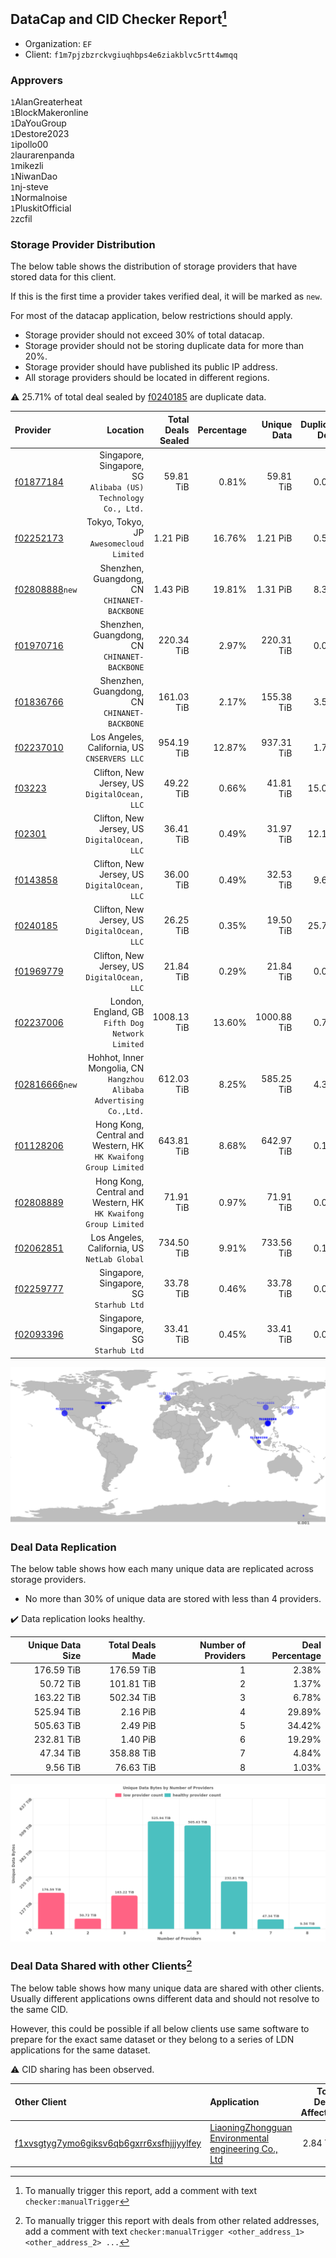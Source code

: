 ## DataCap and CID Checker Report[^1]
 - Organization: `EF`
 - Client: `f1m7pjzbzrckvgiuqhbps4e6ziakblvc5rtt4wmqq`
### Approvers
`1`AlanGreaterheat<br/>`1`BlockMakeronline<br/>`1`DaYouGroup<br/>`1`Destore2023<br/>`1`ipollo00<br/>`2`laurarenpanda<br/>`1`mikezli<br/>`1`NiwanDao<br/>`1`nj-steve<br/>`1`Normalnoise<br/>`1`PluskitOfficial<br/>`2`zcfil


### Storage Provider Distribution
The below table shows the distribution of storage providers that have stored data for this client.

If this is the first time a provider takes verified deal, it will be marked as `new`.

For most of the datacap application, below restrictions should apply.
 - Storage provider should not exceed 30% of total datacap.
 - Storage provider should not be storing duplicate data for more than 20%.
 - Storage provider should have published its public IP address.
 - All storage providers should be located in different regions.

⚠️ 25.71% of total deal sealed by [f0240185](https://filfox.info/en/address/f0240185) are duplicate data.

| Provider                                                    |                                                               Location | Total Deals Sealed | Percentage | Unique Data | Duplicate Deals |
| :---------------------------------------------------------- | ---------------------------------------------------------------------: | -----------------: | ---------: | ----------: | --------------: |
| [f01877184](https://filfox.info/en/address/f01877184)       |       Singapore, Singapore, SG<br/>`Alibaba (US) Technology Co., Ltd.` |          59.81 TiB |      0.81% |   59.81 TiB |           0.00% |
| [f02252173](https://filfox.info/en/address/f02252173)       |                            Tokyo, Tokyo, JP<br/>`Awesomecloud Limited` |           1.21 PiB |     16.76% |    1.21 PiB |           0.50% |
| [f02808888](https://filfox.info/en/address/f02808888)`new`  |                        Shenzhen, Guangdong, CN<br/>`CHINANET-BACKBONE` |           1.43 PiB |     19.81% |    1.31 PiB |           8.38% |
| [f01970716](https://filfox.info/en/address/f01970716)       |                        Shenzhen, Guangdong, CN<br/>`CHINANET-BACKBONE` |         220.34 TiB |      2.97% |  220.31 TiB |           0.01% |
| [f01836766](https://filfox.info/en/address/f01836766)       |                        Shenzhen, Guangdong, CN<br/>`CHINANET-BACKBONE` |         161.03 TiB |      2.17% |  155.38 TiB |           3.51% |
| [f02237010](https://filfox.info/en/address/f02237010)       |                        Los Angeles, California, US<br/>`CNSERVERS LLC` |         954.19 TiB |     12.87% |  937.31 TiB |           1.77% |
| [f03223](https://filfox.info/en/address/f03223)             |                        Clifton, New Jersey, US<br/>`DigitalOcean, LLC` |          49.22 TiB |      0.66% |   41.81 TiB |          15.05% |
| [f02301](https://filfox.info/en/address/f02301)             |                        Clifton, New Jersey, US<br/>`DigitalOcean, LLC` |          36.41 TiB |      0.49% |   31.97 TiB |          12.19% |
| [f0143858](https://filfox.info/en/address/f0143858)         |                        Clifton, New Jersey, US<br/>`DigitalOcean, LLC` |          36.00 TiB |      0.49% |   32.53 TiB |           9.64% |
| [f0240185](https://filfox.info/en/address/f0240185)         |                        Clifton, New Jersey, US<br/>`DigitalOcean, LLC` |          26.25 TiB |      0.35% |   19.50 TiB |          25.71% |
| [f01969779](https://filfox.info/en/address/f01969779)       |                        Clifton, New Jersey, US<br/>`DigitalOcean, LLC` |          21.84 TiB |      0.29% |   21.84 TiB |           0.00% |
| [f02237006](https://filfox.info/en/address/f02237006)       |                    London, England, GB<br/>`Fifth Dog Network Limited` |        1008.13 TiB |     13.60% | 1000.88 TiB |           0.72% |
| [f02816666](https://filfox.info/en/address/f02816666)`new`  | Hohhot, Inner Mongolia, CN<br/>`Hangzhou Alibaba Advertising Co.,Ltd.` |         612.03 TiB |      8.25% |  585.25 TiB |           4.38% |
| [f01128206](https://filfox.info/en/address/f01128206)       |     Hong Kong, Central and Western, HK<br/>`HK Kwaifong Group Limited` |         643.81 TiB |      8.68% |  642.97 TiB |           0.13% |
| [f02808889](https://filfox.info/en/address/f02808889)       |     Hong Kong, Central and Western, HK<br/>`HK Kwaifong Group Limited` |          71.91 TiB |      0.97% |   71.91 TiB |           0.00% |
| [f02062851](https://filfox.info/en/address/f02062851)       |                        Los Angeles, California, US<br/>`NetLab Global` |         734.50 TiB |      9.91% |  733.56 TiB |           0.13% |
| [f02259777](https://filfox.info/en/address/f02259777)       |                             Singapore, Singapore, SG<br/>`Starhub Ltd` |          33.78 TiB |      0.46% |   33.78 TiB |           0.00% |
| [f02093396](https://filfox.info/en/address/f02093396)       |                             Singapore, Singapore, SG<br/>`Starhub Ltd` |          33.41 TiB |      0.45% |   33.41 TiB |           0.00% |

<img src="https://raw.githubusercontent.com/data-preservation-programs/filplus-checker-assets/main/filecoin-project/filecoin-plus-large-datasets/issues/2094/1698810261372.png"/>

### Deal Data Replication
The below table shows how each many unique data are replicated across storage providers.

- No more than 30% of unique data are stored with less than 4 providers.

✔️ Data replication looks healthy.

| Unique Data Size | Total Deals Made | Number of Providers | Deal Percentage |
| ---------------: | ---------------: | ------------------: | --------------: |
|       176.59 TiB |       176.59 TiB |                   1 |           2.38% |
|        50.72 TiB |       101.81 TiB |                   2 |           1.37% |
|       163.22 TiB |       502.34 TiB |                   3 |           6.78% |
|       525.94 TiB |         2.16 PiB |                   4 |          29.89% |
|       505.63 TiB |         2.49 PiB |                   5 |          34.42% |
|       232.81 TiB |         1.40 PiB |                   6 |          19.29% |
|        47.34 TiB |       358.88 TiB |                   7 |           4.84% |
|         9.56 TiB |        76.63 TiB |                   8 |           1.03% |

<img src="https://raw.githubusercontent.com/data-preservation-programs/filplus-checker-assets/main/filecoin-project/filecoin-plus-large-datasets/issues/2094/1698810262330.png"/>

### Deal Data Shared with other Clients[^3]
The below table shows how many unique data are shared with other clients.
Usually different applications owns different data and should not resolve to the same CID.

However, this could be possible if all below clients use same software to prepare for the exact same dataset or they belong to a series of LDN applications for the same dataset.

⚠️ CID sharing has been observed.

| Other Client                                                                                                          | Application                                                                                                                           | Total Deals Affected | Unique CIDs | Approvers                                                           |
| :-------------------------------------------------------------------------------------------------------------------- | :------------------------------------------------------------------------------------------------------------------------------------ | -------------------: | ----------: | :------------------------------------------------------------------ |
| [f1xvsgtyg7ymo6giksv6qb6gxrr6xsfhjjjyylfey](https://filfox.info/en/address/f1xvsgtyg7ymo6giksv6qb6gxrr6xsfhjjjyylfey) | [LiaoningZhongguan Environmental engineering Co\., Ltd](https://github.com/filecoin-project/filecoin-plus-large-datasets/issues/2100) |             2.84 TiB |          19 | `2`DaYouGroup<br/>`1`maxvint<br/>`1`Normalnoise<br/>`1`woshidama323 |

[^1]: To manually trigger this report, add a comment with text `checker:manualTrigger`

[^2]: Deals from those addresses are combined into this report as they are specified with `checker:manualTrigger`

[^3]: To manually trigger this report with deals from other related addresses, add a comment with text `checker:manualTrigger <other_address_1> <other_address_2> ...`
